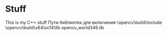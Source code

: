 # Stuff
This is my C++ stuff
Пути библиотек для включения
\opencv\build\include
\opencv\build\x64\vc14\lib
opencv_world346.lib
